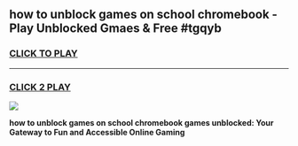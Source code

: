 
## how to unblock games on school chromebook - Play Unblocked Gmaes & Free #tgqyb
<h3>
<a href="https://news.freeplayer.one?title=how_to_unblock_games_on_school_chromebook&ref=03M">CLICK TO PLAY</a></h3>
<hr>

<h3>
<a href="https://news.freeplayer.one?title=how_to_unblock_games_on_school_chromebook&ref=03M">CLICK 2 PLAY</a>
  
</h3>

<a href="https://news.freeplayer.one?title=how_to_unblock_games_on_school_chromebook&ref=03M"><img src="https://clearcache.store/games.png"></a>


**how to unblock games on school chromebook games unblocked: Your Gateway to Fun and Accessible Online Gaming**

